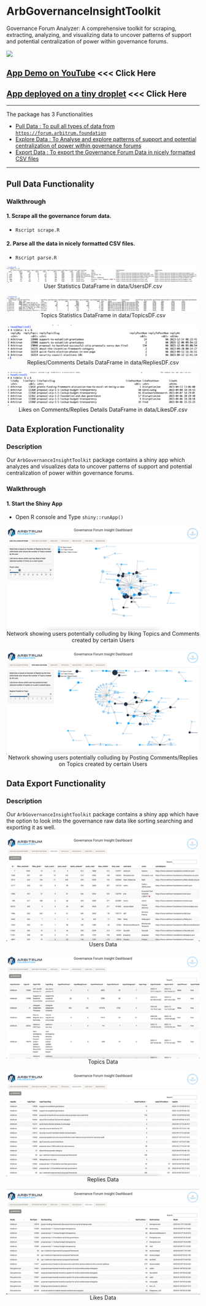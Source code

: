 # ArbGovernanceInsightToolkit
Governance Forum Analyzer: A comprehensive toolkit for scraping, extracting, analyzing, and visualizing data to uncover patterns of support and potential centralization of power within governance forums.

<img src="www/DemoGif.gif" align="center"/>

## [App Demo on YouTube](https://www.youtube.com/watch?v=H) <<< Click Here

## [App deployed on a tiny droplet](http://143.198:4539) <<< Click Here

<hr>

The package has 3 Functionalities
- [Pull Data : To pull all types of data from `https://forum.arbitrum.foundation`](https://github.com/yogesh-bansal/ArbGovernanceInsightToolkit#pull-data-functionality)
- [Explore Data : To Analyse and explore patterns of support and potential centralization of power within governance forums](https://github.com/yogesh-bansal/ArbGovernanceInsightToolkit#data-exploration-functionality)
- [Export Data : To export the Governance Forum Data in nicely formatted CSV files](https://github.com/yogesh-bansal/ArbGovernanceInsightToolkit#data-export-functionality)

<hr>

## Pull Data Functionality

### Walkthrough

#### 1. Scrape all the governance forum data.

- `Rscript scrape.R`

#### 2. Parse all the data in nicely formatted CSV files.

- `Rscript parse.R`

<img src="www/UsersD.png" align="center"/>
<div align="center">User Statistics DataFrame in data/UsersDF.csv</div>
&nbsp;
&nbsp;
<img src="www/TopicsD.png" align="center"/>
<div align="center">Topics Statistics DataFrame in data/TopicsDF.csv</div>
&nbsp;
&nbsp;
<img src="www/RepliesD.png" align="center"/>
<div align="center">Replies/Comments Details DataFrame in data/RepliesDF.csv</div>
&nbsp;
&nbsp;
<img src="www/LikesD.png" align="center"/>
<div align="center">Likes on Comments/Replies Details DataFrame in data/LikesDF.csv</div>


## Data Exploration Functionality

### Description

Our `ArbGovernanceInsightToolkit` package contains a shiny app which analyzes and visualizes data to uncover patterns of support and potential centralization of power within governance forums.

### Walkthrough

#### 1. Start the Shiny App

- Open R console and Type `shiny::runApp()`

<img src="www/Dash1.png" align="center"/>
<div align="center">Network showing users potentially colluding by liking Topics and Comments created by certain Users</div>
&nbsp;
&nbsp;
<img src="www/Dash2.png" align="center"/>
<div align="center">Network showing users potentially colluding by Posting Comments/Replies on Topics created by certain Users</div>


## Data Export Functionality

### Description

Our `ArbGovernanceInsightToolkit` package contains a shiny app which have the option to look into the governance raw data like sorting searching and exporting it as well.

<img src="www/ExportU.png" align="center"/>
<div align="center">Users Data</div>
&nbsp;
&nbsp;
<img src="www/ExportT.png" align="center"/>
<div align="center">Topics Data</div>
&nbsp;
&nbsp;
<img src="www/ExportR.png" align="center"/>
<div align="center">Replies Data</div>
&nbsp;
&nbsp;
<img src="www/ExportL.png" align="center"/>
<div align="center">Likes Data</div>